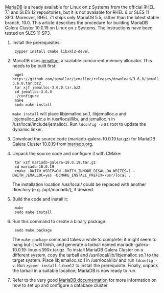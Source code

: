 [MariaDB](https://mariadb.org/) is already available for Linux on z Systems from the official RHEL 7.1 and SLES 12 repositories, but it is not available for RHEL 6 or SLES 11 SP3. Moreover, RHEL 7.1 ships only MariaDB 5.5, rather than the latest stable branch, 10.0. This article describes the procedure for building MariaDB Galera Cluster 10.0.19 on Linux on z Systems. The instructions have been tested on SLES 11 SP3.

1. Install the prerequisites:

        zypper install cmake libxml2-devel

2. MariaDB uses [jemalloc](http://www.canonware.com/jemalloc/), a scalable concurrent memory allocator. This needs to be built first:
        
        wget https://github.com/jemalloc/jemalloc/releases/download/3.6.0/jemalloc-3.6.0.tar.bz2
        tar xjf jemalloc-3.6.0.tar.bz2
        cd jemalloc-3.6.0
        ./configure
        make
        sudo make install

   `make install` will place libjemalloc.so.1, libjemalloc.a and libjemalloc_pic.a in /usr/local/lib/, and jemalloc.h in /usr/local/include/jemalloc/. Run `ldconfig -v` as root to update the dynamic linker.

3. Download the source code (mariadb-galera-10.0.19.tar.gz) for MariaDB Galera Cluster 10.0.19 from [mariadb.org](https://downloads.mariadb.org/mariadb-galera/10.0.19/).

4. Unpack the source code and configure it with CMake:

        tar xzf mariadb-galera-10.0.19.tar.gz
        cd mariadb-10.0.19
        cmake -DWITH_WSREP=ON -DWITH_INNODB_DISALLOW_WRITES=1 -DWITH_JEMALLOC=yes -DCMAKE_INSTALL_PREFIX=/usr/local .

   The installation location /usr/local/ could be replaced with another directory (e.g. /opt/mariadb/), if desired.

5. Build the code and install it:

        make
        sudo make install

6. Run this command to create a binary package:

        sudo make package

   The `make package` command takes a while to complete; it might seem to hang but it will finish, and generate a tarball named mariadb-galera-10.0.19-linux-s390x.tar.gz. To install MariaDB Galera Cluster on a different system, copy the tarball and /usr/local/lib/libjemalloc.so.1 to the target system. Place libjemalloc.so.1 in /usr/local/lib/ and run  `ldconfig -v`. Run `zypper install libxml2` to install the prerequisite. Finally, unpack the tarball in a suitable location; MariaDB is now ready to run.

7. Refer to the very good [MariaDB documentation](https://mariadb.com/kb/en/mariadb/getting-started-with-mariadb-galera-cluster/) for more information on how to set up and configure a database cluster.